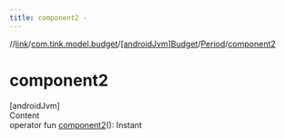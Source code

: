 ```yaml
---
title: component2 -
---
```

//[link](../../../index.md)/[com.tink.model.budget](../../index.md)/[[androidJvm]Budget](../index.md)/[Period](index.md)/[component2](component2.md)



# component2  
[androidJvm]  
Content  
operator fun [component2](component2.md)(): Instant  



